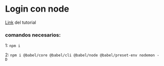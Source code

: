 # Login con node

[Link](https://www.youtube.com/watch?v=lV7mxivGX_I) del tutorial

### comandos necesarios:

1:
`npm i`

2:
`npm i @babel/core @babel/cli @babel/node @babel/preset-env nodemon -D`